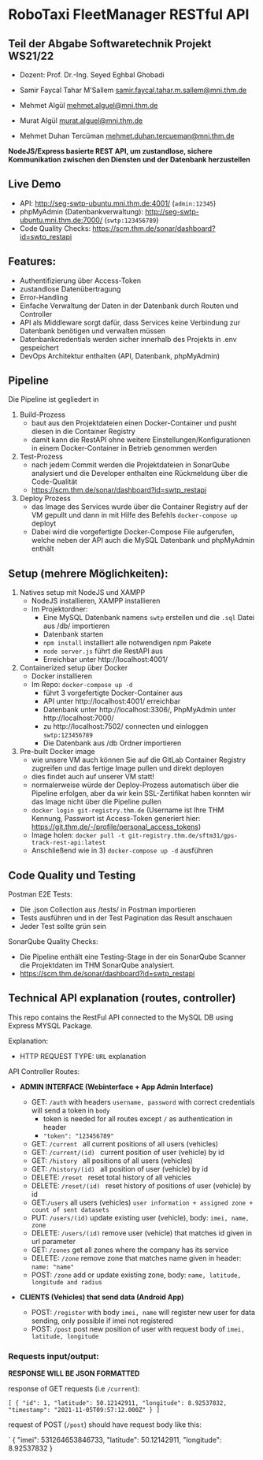 # RoboTaxi FleetManager RESTful API

## Teil der Abgabe Softwaretechnik Projekt WS21/22
- Dozent: Prof. Dr.-Ing. Seyed Eghbal Ghobadi


- Samir Faycal Tahar M'Sallem <samir.faycal.tahar.m.sallem@mni.thm.de>
- Mehmet Algül <mehmet.alguel@mni.thm.de>
- Murat Algül <murat.alguel@mni.thm.de>
- Mehmet Duhan Tercüman <mehmet.duhan.tercueman@mni.thm.de>


**NodeJS/Express basierte REST API, um zustandlose, sichere Kommunikation zwischen den Diensten und der Datenbank herzustellen**
## Live Demo
   - API: http://seg-swtp-ubuntu.mni.thm.de:4001/ (`admin:12345`)
   - phpMyAdmin (Datenbankverwaltung): http://seg-swtp-ubuntu.mni.thm.de:7000/ (`swtp:123456789`)
   - Code Quality Checks: https://scm.thm.de/sonar/dashboard?id=swtp_restapi

## Features:
- Authentifizierung über Access-Token
- zustandlose Datenübertragung
- Error-Handling
- Einfache Verwaltung der Daten in der Datenbank durch Routen und Controller
- API als Middleware sorgt dafür, dass Services keine Verbindung zur Datenbank benötigen und verwalten müssen
- Datenbankcredentials werden sicher innerhalb des Projekts in .env gespeichert
- DevOps Architektur enthalten (API, Datenbank, phpMyAdmin)


## Pipeline
Die Pipeline ist gegliedert in 
1. Build-Prozess 
    - baut aus den Projektdateien einen Docker-Container und pusht diesen in die Container Registry
    - damit kann die RestAPI ohne weitere Einstellungen/Konfigurationen in einem Docker-Container in Betrieb genommen werden
2. Test-Prozess 
    - nach jedem Commit werden die Projektdateien in SonarQube analysiert und die Developer enthalten eine Rückmeldung über die Code-Qualität
    - https://scm.thm.de/sonar/dashboard?id=swtp_restapi
3. Deploy Prozess
    - das Image des Services wurde über die Container Registry auf der VM gepullt und dann in mit Hilfe des Befehls `docker-compose up` deployt
    - Dabei wird die vorgefertigte Docker-Compose File aufgerufen, welche neben der API auch die MySQL Datenbank und phpMyAdmin enthält 


## Setup (mehrere Möglichkeiten):
1. Natives setup mit NodeJS und XAMPP
   - NodeJS installieren, XAMPP installieren
   - Im Projektordner:
     - Eine MySQL Datenbank namens `swtp` erstellen und die `.sql` Datei aus /db/ importieren
     - Datenbank starten
     - ``npm install`` installiert alle notwendigen npm Pakete
     - ``node server.js`` führt die RestAPI aus
     - Erreichbar unter http://localhost:4001/
2. Containerized setup über Docker
   - Docker installieren
   - Im Repo: `docker-compose up -d`
     - führt 3 vorgefertigte Docker-Container aus
     - API unter http://localhost:4001/ erreichbar
     - Datenbank unter http://localhost:3306/, PhpMyAdmin unter http://localhost:7000/
     - zu http://localhost:7502/ connecten und einloggen `swtp:123456789`
     - Die Datenbank aus /db Ordner importieren
3. Pre-built Docker image
   - wie unsere VM auch können Sie auf die GitLab Container Registry zugreifen und das fertige Image pullen und direkt deployen
   - dies findet auch auf unserer VM statt!
   - normalerweise würde der Deploy-Prozess automatisch über die Pipeline erfolgen, aber da wir kein SSL-Zertifikat haben konnten wir das Image nicht über die Pipeline pullen
   - `docker login git-registry.thm.de` (Username ist Ihre THM Kennung, Passwort ist Access-Token generiert hier: https://git.thm.de/-/profile/personal_access_tokens)
   - Image holen: `docker pull -t git-registry.thm.de/sftm31/gps-track-rest-api:latest`
   - Anschließend wie in 3) `docker-compose up -d` ausführen

## Code Quality und Testing

Postman E2E Tests:

- Die .json Collection aus /tests/ in Postman importieren
- Tests ausführen und in der Test Pagination das Result anschauen
- Jeder Test sollte grün sein

SonarQube Quality Checks:
- Die Pipeline enthält eine Testing-Stage in der ein SonarQube Scanner die Projektdaten im THM SonarQube analysiert.
- https://scm.thm.de/sonar/dashboard?id=swtp_restapi


## Technical API explanation (routes, controller)

This repo contains the RestFul API connected to the MySQL DB using Express MYSQL Package.

Explanation:

   - HTTP REQUEST TYPE: `URL` explanation



API Controller Routes:


- **ADMIN INTERFACE (Webinterface + App Admin Interface)**
   
  - GET: `/auth` with headers `username, password` with correct credentials will send a token in `body`
    - token is needed for all routes except `/` as authentication in header
    - `"token": "123456789"`
  - GET: `/current ` all current positions of all users (vehicles)
  - GET: `/current/(id) ` current position of user (vehicle) by id
  - GET: `/history ` all positions of all users (vehicles)
  - GET: `/history/(id) ` all position of user (vehicle) by id
  - DELETE: `/reset ` reset total history of all vehicles
  - DELETE: `/reset/(id) ` reset history of positions of user (vehicle) by id
  - GET:`/users` all users (vehicles) `user information + assigned zone + count of sent datasets`
  - PUT: `/users/(id)` update existing user (vehicle), body: `imei, name, zone`
  - DELETE: `/users/(id)` remove user (vehicle) that matches id given in url parameter
  - GET: `/zones` get all zones where the company has its service
  - DELETE: `/zone` remove zone that matches name given in header: `name: "name"`
  - POST: `/zone` add or update existing zone, body: `name, latitude, longitude and radius`

  
- **CLIENTS (Vehicles) that send data (Android App)**
  - POST: `/register` with body `imei, name` will register new user for data sending, only possible if imei not registered
  - POST: `/post` post new position of user with request body of `imei, latitude, longitude`



### Requests input/output:


**RESPONSE WILL BE JSON FORMATTED**

response of GET requests (i.e `/current`):

`[
{
"id": 1,
"latitude": 50.12142911,
"longitude": 8.92537832,
"timestamp": "2021-11-05T09:57:12.000Z"
}
]`

request of POST (`/post`) should have request body like this:

`
{
"imei": 531264653846733,
"latitude": 50.12142911,
"longitude": 8.92537832
}
